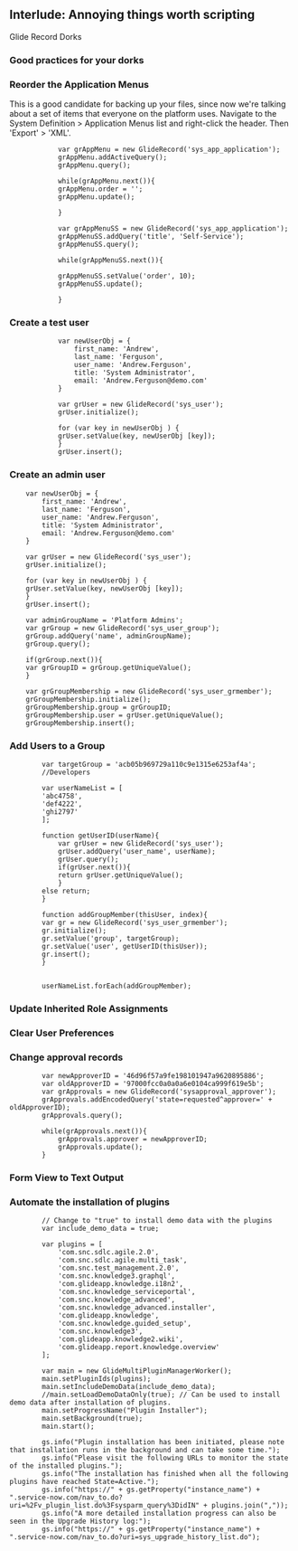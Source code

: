 ## Interlude: Annoying things worth scripting
Glide Record Dorks

### Good practices for your dorks


### Reorder the Application Menus 
This is a good candidate for backing up your files, since now we're talking about a set of items that everyone on the platform uses. Navigate to the System Definition > Application Menus list and right-click the header. Then 'Export' > 'XML'.


                var grAppMenu = new GlideRecord('sys_app_application');
                grAppMenu.addActiveQuery();
                grAppMenu.query();

                while(grAppMenu.next()){
                grAppMenu.order = '';
                grAppMenu.update();

                }

                var grAppMenuSS = new GlideRecord('sys_app_application');
                grAppMenuSS.addQuery('title', 'Self-Service');
                grAppMenuSS.query();

                while(grAppMenuSS.next()){

                grAppMenuSS.setValue('order', 10);
                grAppMenuSS.update();

                }

### Create a test user

                var newUserObj = {
                    first_name: 'Andrew',
                    last_name: 'Ferguson',
                    user_name: 'Andrew.Ferguson',
                    title: 'System Administrator',
                    email: 'Andrew.Ferguson@demo.com'
                }

                var grUser = new GlideRecord('sys_user');
                grUser.initialize();

                for (var key in newUserObj ) {
                grUser.setValue(key, newUserObj [key]);
                }
                grUser.insert();

### Create an admin user

        var newUserObj = {
            first_name: 'Andrew',
            last_name: 'Ferguson',
            user_name: 'Andrew.Ferguson',
            title: 'System Administrator',
            email: 'Andrew.Ferguson@demo.com'
        }

        var grUser = new GlideRecord('sys_user');
        grUser.initialize();

        for (var key in newUserObj ) {
        grUser.setValue(key, newUserObj [key]);
        }
        grUser.insert();

        var adminGroupName = 'Platform Admins';
        var grGroup = new GlideRecord('sys_user_group');
        grGroup.addQuery('name', adminGroupName);
        grGroup.query();

        if(grGroup.next()){
        var grGroupID = grGroup.getUniqueValue();
        }

        var grGroupMembership = new GlideRecord('sys_user_grmember');
        grGroupMembership.initialize();
        grGroupMembership.group = grGroupID;
        grGroupMembership.user = grUser.getUniqueValue();
        grGroupMembership.insert();


### Add Users to a Group

            var targetGroup = 'acb05b969729a110c9e1315e6253af4a'; 
            //Developers

            var userNameList = [
            'abc4758',
            'def4222',
            'ghi2797'
            ];

            function getUserID(userName){
                var grUser = new GlideRecord('sys_user');
                grUser.addQuery('user_name', userName);
                grUser.query();
                if(grUser.next()){
                return grUser.getUniqueValue();
                }
            else return;
            }

            function addGroupMember(thisUser, index){
            var gr = new GlideRecord('sys_user_grmember');
            gr.initialize();
            gr.setValue('group', targetGroup);
            gr.setValue('user', getUserID(thisUser));
            gr.insert();
            }


            userNameList.forEach(addGroupMember);

### Update Inherited Role Assignments


### Clear User Preferences



### Change approval records

            var newApproverID = '46d96f57a9fe198101947a9620895886';
            var oldApproverID = '97000fcc0a0a0a6e0104ca999f619e5b';
            var grApprovals = new GlideRecord('sysapproval_approver');
            grApprovals.addEncodedQuery('state=requested^approver=' + oldApproverID);
            grApprovals.query();

            while(grApprovals.next()){
                grApprovals.approver = newApproverID;
                grApprovals.update();
            }

### Form View to Text Output


### Automate the installation of plugins


            // Change to "true" to install demo data with the plugins
            var include_demo_data = true;

            var plugins = [
                'com.snc.sdlc.agile.2.0',
                'com.snc.sdlc.agile.multi_task',
                'com.snc.test_management.2.0',
                'com.snc.knowledge3.graphql',
                'com.glideapp.knowledge.i18n2',
                'com.snc.knowledge_serviceportal',
                'com.snc.knowledge_advanced',
                'com.snc.knowledge_advanced.installer',
                'com.glideapp.knowledge',
                'com.snc.knowledge.guided_setup',
                'com.snc.knowledge3',
                'com.glideapp.knowledge2.wiki',
                'com.glideapp.report.knowledge.overview'
            ];

            var main = new GlideMultiPluginManagerWorker();
            main.setPluginIds(plugins);
            main.setIncludeDemoData(include_demo_data);
            //main.setLoadDemoDataOnly(true); // Can be used to install demo data after installation of plugins.
            main.setProgressName("Plugin Installer");
            main.setBackground(true);
            main.start();

            gs.info("Plugin installation has been initiated, please note that installation runs in the background and can take some time.");
            gs.info("Please visit the following URLs to monitor the state of the installed plugins.");
            gs.info("The installation has finished when all the following plugins have reached State=Active.");
            gs.info("https://" + gs.getProperty("instance_name") + ".service-now.com/nav_to.do?uri=%2Fv_plugin_list.do%3Fsysparm_query%3DidIN" + plugins.join(","));
            gs.info("A more detailed installation progress can also be seen in the Upgrade History log:");
            gs.info("https://" + gs.getProperty("instance_name") + ".service-now.com/nav_to.do?uri=sys_upgrade_history_list.do");